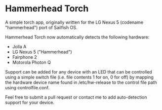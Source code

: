 # Hammerhead Torch
A simple torch app, originally written for the LG Nexus 5 (codename "hammerhead") port of Sailfish OS.

Hammerhead Torch now automatically detects the following hardware:
* Jolla A
* LG Nexus 5 ("Hammerhead")
* Fairphone 2
* Motorola Photon Q

Support can be added for any device with an LED that can be controlled using a simple switch file (i.e. file contents 1 for on, 0 for off) by mapping the hardware device name found in /etc/hw-release to the control file path using controlfile.conf.

Feel free to submit a pull request or contact me to add auto-detection support for your device.
